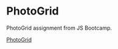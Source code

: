 # PhotoGrid

PhotoGrid assignment from JS Bootcamp.


[PhotoGrid](https://codepen.io/chasea/full/ZqgbxN/)

